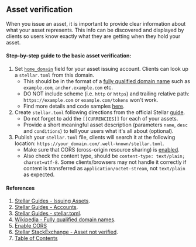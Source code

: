 ## Asset verification

When you issue an asset, it is important to provide clear information about what your asset represents. This info can be discovered and displayed by clients so users know exactly what they are getting when they hold your asset.

#### Step-by-step guide to the basic asset verification:

1. Set [`home_domain`](https://www.stellar.org/developers/guides/concepts/accounts.html#home-domain) field for your asset issuing account. Clients can look up a `stellar.toml` from this domain. 
   - This should be in the format of a [fully qualified domain name](https://en.wikipedia.org/wiki/Fully_qualified_domain_name) such as `example.com`, `anchor.example.com` etc.  
   - DO NOT include scheme (i.e. `http` or `https`) and trailing relative path: `https://example.com` or `example.com/tokens` won't work.  
   - Find more details and code samples [here](https://www.stellar.org/developers/guides/issuing-assets.html#discoverablity-and-meta-information).
2. Create `stellar.toml` following directions from the official Stellar [guide](https://www.stellar.org/developers/guides/concepts/stellar-toml.html).  
   - Do not forget to add the `[[CURRENCIES]]` for each of your assets.
   - Provide a short meaningful asset description (parameters `name`,
    `desc` and `conditions`) to tell your users what it's all about
    (optional).
3. Publish your `stellar.toml` file, clients will search it at the following location: `https://your_domain.com/.well-known/stellar.toml`. 
   - Make sure that CORS (cross-origin resource sharing) is [enabled](https://www.stellar.org/developers/guides/concepts/stellar-toml.html#enabling-cross-origin-resource-sharing-cors).
   - Also check the content type, should be `content-type: text/plain; charset=utf-8`.  Some clients/browsers may not handle it correctly if content is transferred as `application/octet-stream`, not `text/plain` as expected.
 
#### References
 
1. [Stellar Guides - Issuing Assets](https://www.stellar.org/developers/guides/issuing-assets.html#discoverablity-and-meta-information).
2. [Stellar Guides - Accounts](https://www.stellar.org/developers/guides/concepts/accounts.html#home-domain).
3. [Stellar Guides - stellar.toml](https://www.stellar.org/developers/guides/concepts/stellar-toml.html).
4. [Wikipedia - Fully qualified domain names](https://en.wikipedia.org/wiki/Fully_qualified_domain_name).
5. [Enable CORS](https://enable-cors.org/server.html)
6. [Stellar StackExchange - Asset not verified](https://stellar.stackexchange.com/q/1378/366).
7. [Table of Contents](../index.md)